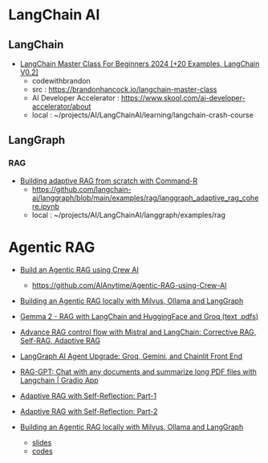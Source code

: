
# LangChain AI

## LangChain 

- [LangChain Master Class For Beginners 2024 [+20 Examples, LangChain V0.2]](https://youtu.be/yF9kGESAi3M?si=vyy9Msole9-kuOq3)
    - codewithbrandon
    - src : https://brandonhancock.io/langchain-master-class
    - AI Developer Accelerator : https://www.skool.com/ai-developer-accelerator/about
    - local : ~/projects/AI/LangChainAI/learning/langchain-crash-course

## LangGraph

### RAG
- [Building adaptive RAG from scratch with Command-R](https://www.youtube.com/watch?v=04ighIjMcAI)
    - https://github.com/langchain-ai/langgraph/blob/main/examples/rag/langgraph_adaptive_rag_cohere.ipynb
    - local : ~/projects/AI/LangChainAI/langgraph/examples/rag


# Agentic RAG

- [Build an Agentic RAG using Crew AI](https://www.youtube.com/watch?v=GtyiAd55XN0)
    - https://github.com/AIAnytime/Agentic-RAG-using-Crew-AI

- [Building an Agentic RAG locally with Milvus, Ollama and LangGraph](https://youtu.be/GMWEdjsgM6A?si=hEKA5SWN0ISjwpnM)

- [Gemma 2 - RAG with LangChain and HuggingFace and Groq (text ,pdfs)](https://youtu.be/WnOld_Rk5Y8?si=t0JVohm7mKzofskL)

- [Advance RAG control flow with Mistral and LangChain: Corrective RAG, Self-RAG, Adaptive RAG](https://youtu.be/sgnrL7yo1TE?si=NgzmVDapKCwtrKzE)

- [LangGraph AI Agent Upgrade: Groq, Gemini, and Chainlit Front End](https://youtu.be/t1cFhQ6G6UY?si=n9zCQNk-jkQSsbeN)

- [RAG-GPT: Chat with any documents and summarize long PDF files with Langchain | Gradio App](https://youtu.be/1FERFfut4Uw?si=wa42HgikReh_K_Z7)

- [Adaptive RAG with Self-Reflection: Part-1](https://youtu.be/8UZCmQ8hP9c?si=DJb5peu0ki2f0qdu)

- [Adaptive RAG with Self-Reflection: Part-2](https://youtu.be/hFOyhqGabR0?si=ecXPnjiu36XtgPgm)

- [Building an Agentic RAG locally with Milvus, Ollama and LangGraph](https://youtu.be/GMWEdjsgM6A?si=fsgNkYqbM-qVqwYY)
    - [slides](https://www.slideshare.net/slideshow/using-llm-agents-with-llama-3-langgraph-and-milvus/270194544)
    - [codes](https://github.com/milvus-io/bootcamp/blob/master/bootcamp/RAG/advanced_rag/langgraph-rag-agent-local.ipynb)